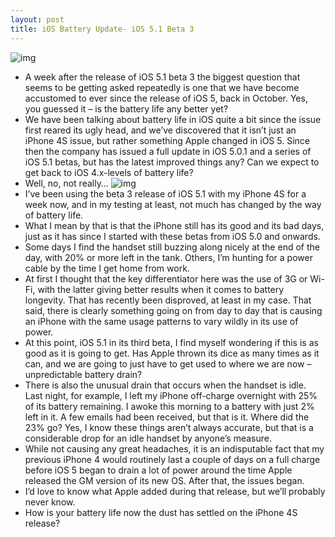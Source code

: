 ```yaml
---
layout: post
title: iOS Battery Update- iOS 5.1 Beta 3
---
```

![img](http://media.idownloadblog.com/wp-content/uploads/2012/01/ios-5.1-beta-3.jpg)
* A week after the release of iOS 5.1 beta 3 the biggest question that seems to be getting asked repeatedly is one that we have become accustomed to ever since the release of iOS 5, back in October. Yes, you guessed it – is the battery life any better yet?
* We have been talking about battery life in iOS quite a bit since the issue first reared its ugly head, and we’ve discovered that it isn’t just an iPhone 4S issue, but rather something Apple changed in iOS 5. Since then the company has issued a full update in iOS 5.0.1 and a series of iOS 5.1 betas, but has the latest improved things any? Can we expect to get back to iOS 4.x-levels of battery life?
* Well, no, not really…
![img](http://media.idownloadblog.com/wp-content/uploads/2012/01/battery-usage.jpg)
* I’ve been using the beta 3 release of iOS 5.1 with my iPhone 4S for a week now, and in my testing at least, not much has changed by the way of battery life.
* What I mean by that is that the iPhone still has its good and its bad days, just as it has since I started with these betas from iOS 5.0 and onwards.
* Some days I find the handset still buzzing along nicely at the end of the day, with 20% or more left in the tank. Others, I’m hunting for a power cable by the time I get home from work.
* At first I thought that the key differentiator here was the use of 3G or Wi-Fi, with the latter giving better results when it comes to battery longevity. That has recently been disproved, at least in my case. That said, there is clearly something going on from day to day that is causing an iPhone with the same usage patterns to vary wildly in its use of power.
* At this point, iOS 5.1 in its third beta, I find myself wondering if this is as good as it is going to get. Has Apple thrown its dice as many times as it can, and we are going to just have to get used to where we are now – unpredictable battery drain?
* There is also the unusual drain that occurs when the handset is idle. Last night, for example, I left my iPhone off-charge overnight with 25% of its battery remaining. I awoke this morning to a battery with just 2% left in it. A few emails had been received, but that is it. Where did the 23% go? Yes, I know these things aren’t always accurate, but that is a considerable drop for an idle handset by anyone’s measure.
* While not causing any great headaches, it is an indisputable fact that my previous iPhone 4 would routinely last a couple of days on a full charge before iOS 5 began to drain a lot of power around the time Apple released the GM version of its new OS. After that, the issues began.
* I’d love to know what Apple added during that release, but we’ll probably never know.
* How is your battery life now the dust has settled on the iPhone 4S release?

